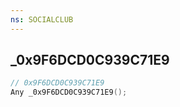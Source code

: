 ```yaml
---
ns: SOCIALCLUB
---
```

## _0x9F6DCD0C939C71E9

```c
// 0x9F6DCD0C939C71E9
Any _0x9F6DCD0C939C71E9();
```

